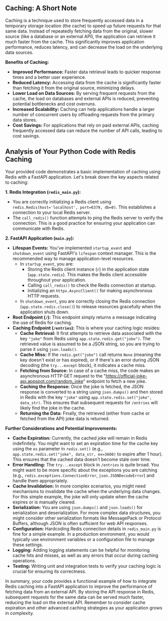 ## Caching: A Short Note

Caching is a technique used to store frequently accessed data in a temporary storage location (the cache) to speed up future requests for that same data. Instead of repeatedly fetching data from the original, slower source (like a database or an external API), the application can retrieve it much faster from the cache. This significantly improves application performance, reduces latency, and can decrease the load on the underlying data sources.

**Benefits of Caching:**

* **Improved Performance:** Faster data retrieval leads to quicker response times and a better user experience.
* **Reduced Latency:** Accessing data from the cache is significantly faster than fetching it from the original source, minimizing delays.
* **Lower Load on Data Sources:** By serving frequent requests from the cache, the load on databases and external APIs is reduced, preventing potential bottlenecks and cost overruns.
* **Increased Scalability:** Caching can help applications handle a larger number of concurrent users by offloading requests from the primary data stores.
* **Cost Savings:** For applications that rely on paid external APIs, caching frequently accessed data can reduce the number of API calls, leading to cost savings.

## Analysis of Your Python Code with Redis Caching

Your provided code demonstrates a basic implementation of caching using Redis with a FastAPI application. Let's break down the key aspects related to caching:

**1. Redis Integration (`redis_main.py`):**

* You are correctly initializing a Redis client using `redis.Redis(host='localhost', port=6379, db=0)`. This establishes a connection to your local Redis server.
* The `call_redis()` function attempts to ping the Redis server to verify the connection. This is a good practice for ensuring your application can communicate with Redis.

**2. FastAPI Application (`main.py`):**

* **Lifespan Events:** You've implemented `startup_event` and `shutdown_event` using FastAPI's `lifespan` context manager. This is the recommended way to manage application-level resources.
    * In `startup_event`, you are:
        * Storing the Redis client instance (`r`) in the application state (`app.state.redis`). This makes the Redis client accessible throughout your application.
        * Calling `call_redis()` to check the Redis connection at startup.
        * Initializing an `httpx.AsyncClient()` for making asynchronous HTTP requests.
    * In `shutdown_event`, you are correctly closing the Redis connection (`app.state.redis.close()`) to release resources gracefully when the application shuts down.
* **Root Endpoint (`/`):** This endpoint simply returns a message indicating the use of Redis for caching.
* **Caching Endpoint (`/entries`):** This is where your caching logic resides:
    * **Cache Retrieval:** It first attempts to retrieve data associated with the key `"joke"` from Redis using `app.state.redis.get("joke")`. The retrieved value is assumed to be a JSON string, so you are trying to parse it using `json.loads()`.
    * **Cache Miss:** If the `redis.get("joke")` call returns `None` (meaning the key doesn't exist or has expired), or if there's an error during JSON decoding (the `try...except` block), it indicates a cache miss.
    * **Fetching from Source:** In case of a cache miss, the code makes an asynchronous HTTP GET request to the "https://official-joke-api.appspot.com/random_joke" endpoint to fetch a new joke.
    * **Caching the Response:** Once the joke is fetched, the JSON response is converted to a string using `json.dumps()` and then stored in Redis with the key `"joke"` using `app.state.redis.set("joke", data_str)`. This ensures that subsequent requests for `/entries` will likely find the joke in the cache.
    * **Returning the Data:** Finally, the retrieved (either from cache or fetched from the API) joke data is returned.

**Further Considerations and Potential Improvements:**

* **Cache Expiration:** Currently, the cached joke will remain in Redis indefinitely. You might want to set an expiration time for the cache key using the `ex` parameter in `redis.set()` (e.g., `app.state.redis.set("joke", data_str, ex=3600)` to expire after 1 hour). This ensures that the cached data doesn't become stale over time.
* **Error Handling:** The `try...except` block in `/entries` is quite broad. You might want to be more specific about the exceptions you are catching (e.g., `redis.exceptions.ConnectionError`, `json.JSONDecodeError`) and handle them appropriately.
* **Cache Invalidation:** In more complex scenarios, you might need mechanisms to invalidate the cache when the underlying data changes. For this simple example, the joke will only update when the cache expires or is manually cleared.
* **Serialization:** You are using `json.dumps()` and `json.loads()` for serialization and deserialization. For more complex data structures, you might consider other serialization formats like MessagePack or Protocol Buffers, although JSON is often sufficient for web API responses.
* **Configuration:** Hardcoding Redis connection details in `redis_main.py` is fine for a simple example. In a production environment, you would typically use environment variables or a configuration file to manage these settings.
* **Logging:** Adding logging statements can be helpful for monitoring cache hits and misses, as well as any errors that occur during caching operations.
* **Testing:** Writing unit and integration tests to verify your caching logic is crucial for ensuring its correctness.

In summary, your code provides a functional example of how to integrate Redis caching into a FastAPI application to improve the performance of fetching data from an external API. By storing the API response in Redis, subsequent requests for the same data can be served much faster, reducing the load on the external API. Remember to consider cache expiration and other advanced caching strategies as your application grows in complexity.
